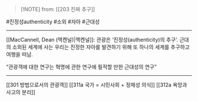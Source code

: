  > [!NOTE] from: [[203 진짜 추구]]

#진정성authenticity #소외 #자아 #근대성 

--- 
[[MacCannell, Dean (맥켄널)|맥켄널]]: 관광은 ‘진정성(authenticity)의 추구’. 근대의 소외된 세계에 사는 우리는 진정한 자아를 발견하기 위해 또 하나의 세계를 추구하고 여행을 떠남. 

“관광객에 대한 연구는 혁명에 관한 연구에 필적할 만한 근대성의 연구”

--- 
[[301 방법으로서의 관광객]]
[[311a 국가 = 시민사회 + 정체성 의식]] 
[[312a 욕망과 사고의 분리]]

